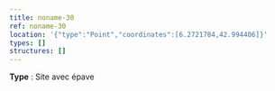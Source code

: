 ```yaml
---
title: noname-30
ref: noname-30
location: '{"type":"Point","coordinates":[6.2721784,42.994406]}'
types: []
structures: []
---
```


**Type** : Site avec épave  

